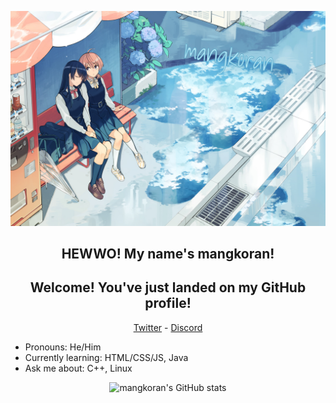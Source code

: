 <p align="center">
    <img src="./assets/60104382_p0-v2.png" alt="mangkoran Banner" />
</p>

<h2 align="center">HEWWO! My name's mangkoran!</h2>
<h2 align="center">Welcome! You've just landed on my GitHub profile!</h2>
<p align="center">
    <a href="https://twitter.com/mangkoran">Twitter</a> -
    <a href="https://discordapp.com/users/391547930550599680">Discord</a>
</p>

- Pronouns: He/Him
- Currently learning: HTML/CSS/JS, Java
- Ask me about: C++, Linux

<p align="center">
    <img src="https://github-readme-stats.vercel.app/api?username=mangkoran&show_icons=true&theme=gruvbox" alt="mangkoran's GitHub stats" />
</p>
<!-- ![mangkoran's GitHub stats](https://github-readme-stats.vercel.app/api?username=mangkoran&show_icons=true&theme=gruvbox)] -->
